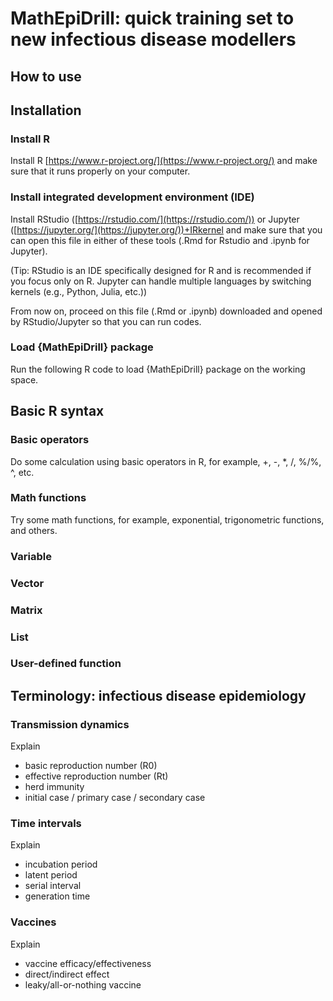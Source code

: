 # MathEpiDrill: quick training set to new infectious disease modellers

## How to use

## Installation
### Install R
Install R [https://www.r-project.org/](https://www.r-project.org/) and make sure that it runs properly on your computer.

### Install integrated development environment (IDE)

Install RStudio ([https://rstudio.com/](https://rstudio.com/)) or Jupyter ([https://jupyter.org/](https://jupyter.org/))+IRkernel and make sure that you can open this file in either of these tools (.Rmd for Rstudio and .ipynb for Jupyter).

(Tip: RStudio is an IDE specifically designed for R and is recommended if you focus only on R. Jupyter can handle multiple languages by switching kernels (e.g., Python, Julia, etc.))

From now on, proceed on this file (.Rmd or .ipynb) downloaded and opened by RStudio/Jupyter so that you can run codes.

### Load {MathEpiDrill} package
Run the following R code to load {MathEpiDrill} package on the working space.

## Basic R syntax
### Basic operators
Do some calculation using basic operators in R, for example, +, -, *, /, %/%, ^, etc.

### Math functions
Try some math functions, for example, exponential, trigonometric functions, and others.

### Variable

### Vector

### Matrix

### List

### User-defined function

## Terminology: infectious disease epidemiology
### Transmission dynamics
Explain
* basic reproduction number (R0)
* effective reproduction number (Rt)
* herd immunity
* initial case / primary case / secondary case

### Time intervals
Explain
* incubation period
* latent period
* serial interval
* generation time

### Vaccines
Explain
* vaccine efficacy/effectiveness
* direct/indirect effect
* leaky/all-or-nothing vaccine

